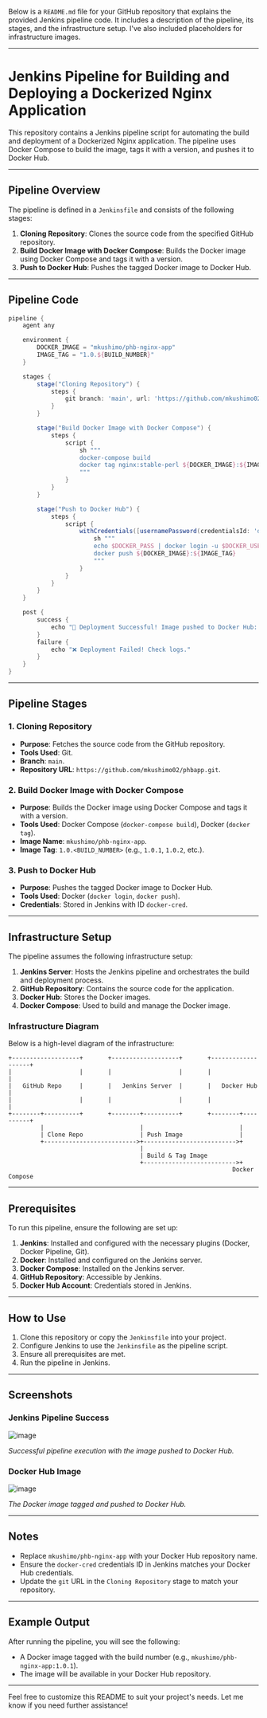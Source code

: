 Below is a `README.md` file for your GitHub repository that explains the provided Jenkins pipeline code. It includes a description of the pipeline, its stages, and the infrastructure setup. I've also included placeholders for infrastructure images.

---

# Jenkins Pipeline for Building and Deploying a Dockerized Nginx Application

This repository contains a Jenkins pipeline script for automating the build and deployment of a Dockerized Nginx application. The pipeline uses Docker Compose to build the image, tags it with a version, and pushes it to Docker Hub.

---

## Pipeline Overview

The pipeline is defined in a `Jenkinsfile` and consists of the following stages:

1. **Cloning Repository**: Clones the source code from the specified GitHub repository.
2. **Build Docker Image with Docker Compose**: Builds the Docker image using Docker Compose and tags it with a version.
3. **Push to Docker Hub**: Pushes the tagged Docker image to Docker Hub.

---

## Pipeline Code

```groovy
pipeline {
    agent any

    environment {
        DOCKER_IMAGE = "mkushimo/phb-nginx-app"
        IMAGE_TAG = "1.0.${BUILD_NUMBER}"
    }

    stages {
        stage("Cloning Repository") {
            steps {
                git branch: 'main', url: 'https://github.com/mkushimo02/phbapp.git'
            }
        }

        stage("Build Docker Image with Docker Compose") {
            steps {
                script {
                    sh """
                    docker-compose build
                    docker tag nginx:stable-perl ${DOCKER_IMAGE}:${IMAGE_TAG}
                    """
                }
            }
        }

        stage("Push to Docker Hub") {
            steps {
                script {
                    withCredentials([usernamePassword(credentialsId: 'docker-cred', usernameVariable: 'DOCKER_USER', passwordVariable: 'DOCKER_PASS')]) {
                        sh """
                        echo $DOCKER_PASS | docker login -u $DOCKER_USER --password-stdin
                        docker push ${DOCKER_IMAGE}:${IMAGE_TAG}
                        """
                    }
                }
            }
        }
    }

    post {
        success {
            echo "🎉 Deployment Successful! Image pushed to Docker Hub: ${DOCKER_IMAGE}:${IMAGE_TAG}"
        }
        failure {
            echo "❌ Deployment Failed! Check logs."
        }
    }
}
```

---

## Pipeline Stages

### 1. Cloning Repository
- **Purpose**: Fetches the source code from the GitHub repository.
- **Tools Used**: Git.
- **Branch**: `main`.
- **Repository URL**: `https://github.com/mkushimo02/phbapp.git`.

### 2. Build Docker Image with Docker Compose
- **Purpose**: Builds the Docker image using Docker Compose and tags it with a version.
- **Tools Used**: Docker Compose (`docker-compose build`), Docker (`docker tag`).
- **Image Name**: `mkushimo/phb-nginx-app`.
- **Image Tag**: `1.0.<BUILD_NUMBER>` (e.g., `1.0.1`, `1.0.2`, etc.).

### 3. Push to Docker Hub
- **Purpose**: Pushes the tagged Docker image to Docker Hub.
- **Tools Used**: Docker (`docker login`, `docker push`).
- **Credentials**: Stored in Jenkins with ID `docker-cred`.

---

## Infrastructure Setup

The pipeline assumes the following infrastructure setup:

1. **Jenkins Server**: Hosts the Jenkins pipeline and orchestrates the build and deployment process.
2. **GitHub Repository**: Contains the source code for the application.
3. **Docker Hub**: Stores the Docker images.
4. **Docker Compose**: Used to build and manage the Docker image.

### Infrastructure Diagram

Below is a high-level diagram of the infrastructure:

```
+-------------------+       +-------------------+       +-------------------+
|                   |       |                   |       |                   |
|   GitHub Repo     |       |   Jenkins Server  |       |   Docker Hub      |
|                   |       |                   |       |                   |
+--------+----------+       +--------+----------+       +--------+----------+
         |                           |                           |
         | Clone Repo                | Push Image                |
         +-------------------------->+-------------------------->+
                                     |
                                     | Build & Tag Image
                                     +-------------------------->+
                                                               Docker Compose
```

---

## Prerequisites

To run this pipeline, ensure the following are set up:

1. **Jenkins**: Installed and configured with the necessary plugins (Docker, Docker Pipeline, Git).
2. **Docker**: Installed and configured on the Jenkins server.
3. **Docker Compose**: Installed on the Jenkins server.
4. **GitHub Repository**: Accessible by Jenkins.
5. **Docker Hub Account**: Credentials stored in Jenkins.

---

## How to Use

1. Clone this repository or copy the `Jenkinsfile` into your project.
2. Configure Jenkins to use the `Jenkinsfile` as the pipeline script.
3. Ensure all prerequisites are met.
4. Run the pipeline in Jenkins.

---

## Screenshots

### Jenkins Pipeline Success
![image](https://github.com/user-attachments/assets/ddccce08-3321-43b9-b992-4e9ae0a2eca9)

*Successful pipeline execution with the image pushed to Docker Hub.*

### Docker Hub Image
![image](https://github.com/user-attachments/assets/5a49ffe2-9733-4012-89bf-c0e802852021)

*The Docker image tagged and pushed to Docker Hub.*

---

## Notes

- Replace `mkushimo/phb-nginx-app` with your Docker Hub repository name.
- Ensure the `docker-cred` credentials ID in Jenkins matches your Docker Hub credentials.
- Update the `git` URL in the `Cloning Repository` stage to match your repository.

---

## Example Output

After running the pipeline, you will see the following:
- A Docker image tagged with the build number (e.g., `mkushimo/phb-nginx-app:1.0.1`).
- The image will be available in your Docker Hub repository.

---

Feel free to customize this README to suit your project's needs. Let me know if you need further assistance!
